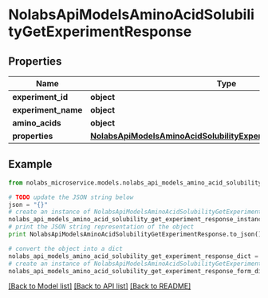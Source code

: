 # NolabsApiModelsAminoAcidSolubilityGetExperimentResponse


## Properties

Name | Type | Description | Notes
------------ | ------------- | ------------- | -------------
**experiment_id** | **object** |  | 
**experiment_name** | **object** |  | 
**amino_acids** | **object** |  | 
**properties** | [**NolabsApiModelsAminoAcidSolubilityExperimentPropertiesResponse**](NolabsApiModelsAminoAcidSolubilityExperimentPropertiesResponse.md) |  | 

## Example

```python
from nolabs_microservice.models.nolabs_api_models_amino_acid_solubility_get_experiment_response import NolabsApiModelsAminoAcidSolubilityGetExperimentResponse

# TODO update the JSON string below
json = "{}"
# create an instance of NolabsApiModelsAminoAcidSolubilityGetExperimentResponse from a JSON string
nolabs_api_models_amino_acid_solubility_get_experiment_response_instance = NolabsApiModelsAminoAcidSolubilityGetExperimentResponse.from_json(json)
# print the JSON string representation of the object
print NolabsApiModelsAminoAcidSolubilityGetExperimentResponse.to_json()

# convert the object into a dict
nolabs_api_models_amino_acid_solubility_get_experiment_response_dict = nolabs_api_models_amino_acid_solubility_get_experiment_response_instance.to_dict()
# create an instance of NolabsApiModelsAminoAcidSolubilityGetExperimentResponse from a dict
nolabs_api_models_amino_acid_solubility_get_experiment_response_form_dict = nolabs_api_models_amino_acid_solubility_get_experiment_response.from_dict(nolabs_api_models_amino_acid_solubility_get_experiment_response_dict)
```
[[Back to Model list]](../README.md#documentation-for-models) [[Back to API list]](../README.md#documentation-for-api-endpoints) [[Back to README]](../README.md)


